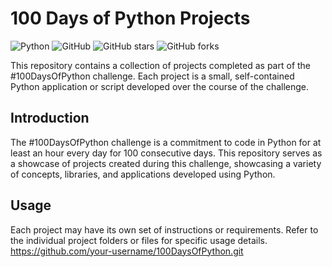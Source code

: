 # 100 Days of Python Projects

![Python](https://img.shields.io/badge/Python-3.x-blue.svg)
![GitHub](https://img.shields.io/github/license/your-username/100DaysOfPython)
![GitHub stars](https://img.shields.io/github/stars/your-username/100DaysOfPython?style=social)
![GitHub forks](https://img.shields.io/github/forks/your-username/100DaysOfPython?style=social)

This repository contains a collection of projects completed as part of the #100DaysOfPython challenge. Each project is a small, self-contained Python application or script developed over the course of the challenge.

## Introduction

The #100DaysOfPython challenge is a commitment to code in Python for at least an hour every day for 100 consecutive days. This repository serves as a showcase of projects created during this challenge, showcasing a variety of concepts, libraries, and applications developed using Python.

## Usage

Each project may have its own set of instructions or requirements. Refer to the individual project folders or files for specific usage details.
 https://github.com/your-username/100DaysOfPython.git
